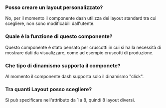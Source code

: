 ### **Posso creare un layout personalizzato?**

No, per il momento il componente dash utilizza dei layout standard tra cui scegliere, non sono modificabili dall'utente.

### **Quale è la funzione di questo componente?**

Questo componente è stato pensato per cruscotti in cui si ha la necessità di mostrare dati da visualizzare, come ad esempio cruscotti di produzione.

### **Che tipo di dinamismo supporta il componete?**

Al momento il componente dash supporta solo il dinamismo "click".

### **Tra quanti Layout posso scegliere?**

Si può specificare nell'attributo da 1 a 8, quindi 8 layout diversi.




